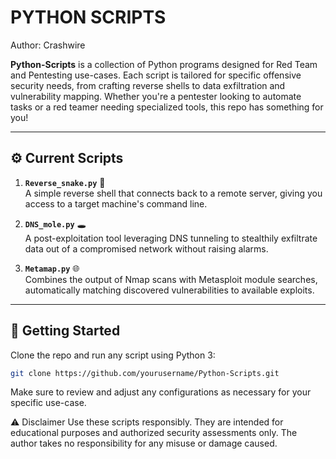 # PYTHON SCRIPTS
                                                    
Author: Crashwire 

**Python-Scripts** is a collection of Python programs designed for Red Team and Pentesting use-cases. Each script is tailored for specific offensive security needs, from crafting reverse shells to data exfiltration and vulnerability mapping. Whether you're a pentester looking to automate tasks or a red teamer needing specialized tools, this repo has something for you!

---

## ⚙️ Current Scripts

1. **`Reverse_snake.py`** 🐍  
   A simple reverse shell that connects back to a remote server, giving you access to a target machine's command line.

2. **`DNS_mole.py`** 🕳️  
   A post-exploitation tool leveraging DNS tunneling to stealthily exfiltrate data out of a compromised network without raising alarms.

3. **`Metamap.py`** 🌐  
   Combines the output of Nmap scans with Metasploit module searches, automatically matching discovered vulnerabilities to available exploits. 

---

## 🚀 Getting Started

Clone the repo and run any script using Python 3:

```bash
git clone https://github.com/yourusername/Python-Scripts.git
```
Make sure to review and adjust any configurations as necessary for your specific use-case.

⚠️ Disclaimer
Use these scripts responsibly. They are intended for educational purposes and authorized security assessments only. The author takes no responsibility for any misuse or damage caused.
